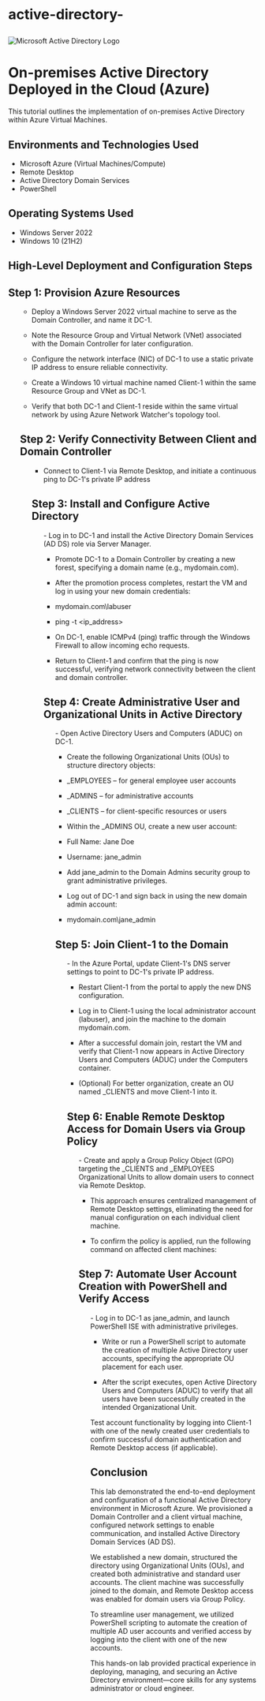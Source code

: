# active-directory-<p align="center">
<img src="https://i.imgur.com/pU5A58S.png" alt="Microsoft Active Directory Logo"/>
</p>

<h1>On-premises Active Directory Deployed in the Cloud (Azure)</h1>
This tutorial outlines the implementation of on-premises Active Directory within Azure Virtual Machines.<br />

<h2>Environments and Technologies Used</h2>

- Microsoft Azure (Virtual Machines/Compute)
- Remote Desktop
- Active Directory Domain Services
- PowerShell

<h2>Operating Systems Used </h2>

- Windows Server 2022
- Windows 10 (21H2)

<h2>High-Level Deployment and Configuration Steps</h2>

<h2>Step 1: Provision Azure Resources</h2>
<ul>

- Deploy a Windows Server 2022 virtual machine to serve as the Domain Controller, and name it DC-1.

- Note the Resource Group and Virtual Network (VNet) associated with the Domain Controller for later configuration.

- Configure the network interface (NIC) of DC-1 to use a static private IP address to ensure reliable connectivity.

- Create a Windows 10 virtual machine named Client-1 within the same Resource Group and VNet as DC-1.

- Verify that both DC-1 and Client-1 reside within the same virtual network by using Azure Network Watcher's topology tool.

<h2>Step 2: Verify Connectivity Between Client and Domain Controller</h2>
<ul>

- Connect to Client-1 via Remote Desktop, and initiate a continuous ping to DC-1's private IP address

  
<h2>Step 3: Install and Configure Active Directory</h2>
<ul>
- Log in to DC-1 and install the Active Directory Domain Services (AD DS) role via Server Manager.

- Promote DC-1 to a Domain Controller by creating a new forest, specifying a domain name (e.g., mydomain.com).

- After the promotion process completes, restart the VM and log in using your new domain credentials:

- mydomain.com\labuser

- ping -t <ip_address>

- On DC-1, enable ICMPv4 (ping) traffic through the Windows Firewall to allow incoming echo requests.

- Return to Client-1 and confirm that the ping is now successful, verifying network connectivity between the client and domain controller.


<h2>Step 4: Create Administrative User and Organizational Units in Active Directory</h2>
<ul>
- Open Active Directory Users and Computers (ADUC) on DC-1.

- Create the following Organizational Units (OUs) to structure directory objects:

- _EMPLOYEES – for general employee user accounts

- _ADMINS – for administrative accounts

- _CLIENTS – for client-specific resources or users

- Within the _ADMINS OU, create a new user account:

- Full Name: Jane Doe

- Username: jane_admin

- Add jane_admin to the Domain Admins security group to grant administrative privileges.

- Log out of DC-1 and sign back in using the new domain admin account:

- mydomain.com\jane_admin

<h2>Step 5: Join Client-1 to the Domain</h2>
<ul>
- In the Azure Portal, update Client-1's DNS server settings to point to DC-1's private IP address.

- Restart Client-1 from the portal to apply the new DNS configuration.

- Log in to Client-1 using the local administrator account (labuser), and join the machine to the domain mydomain.com.

- After a successful domain join, restart the VM and verify that Client-1 now appears in Active Directory Users and Computers (ADUC) under the Computers container.

- (Optional) For better organization, create an OU named _CLIENTS and move Client-1 into it.

<h2>Step 6: Enable Remote Desktop Access for Domain Users via Group Policy</h2>
<ul>
- Create and apply a Group Policy Object (GPO) targeting the _CLIENTS and _EMPLOYEES Organizational Units to allow domain users to connect via Remote Desktop.

- This approach ensures centralized management of Remote Desktop settings, eliminating the need for manual configuration on each individual client machine.

- To confirm the policy is applied, run the following command on affected client machines:

<h2>Step 7: Automate User Account Creation with PowerShell and Verify Access</h2>
<ul>
- Log in to DC-1 as jane_admin, and launch PowerShell ISE with administrative privileges.

- Write or run a PowerShell script to automate the creation of multiple Active Directory user accounts, specifying the appropriate OU placement for each user.

- After the script executes, open Active Directory Users and Computers (ADUC) to verify that all users have been successfully created in the intended Organizational Unit.

Test account functionality by logging into Client-1 with one of the newly created user credentials to confirm successful domain authentication and Remote Desktop access (if applicable).
<h2>Conclusion</h2>

This lab demonstrated the end-to-end deployment and configuration of a functional Active Directory environment in Microsoft Azure. We provisioned a Domain Controller and a client virtual machine, configured network settings to enable communication, and installed Active Directory Domain Services (AD DS).

We established a new domain, structured the directory using Organizational Units (OUs), and created both administrative and standard user accounts. The client machine was successfully joined to the domain, and Remote Desktop access was enabled for domain users via Group Policy.

To streamline user management, we utilized PowerShell scripting to automate the creation of multiple AD user accounts and verified access by logging into the client with one of the new accounts.

This hands-on lab provided practical experience in deploying, managing, and securing an Active Directory environment—core skills for any systems administrator or cloud engineer.
